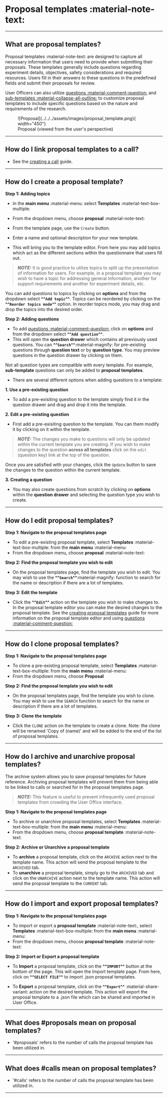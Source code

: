 # Proposal templates :material-note-text:

______________________________________________________________________________________

## What are proposal templates?

Proposal templates :material-note-text: are designed to capture all necessary information that users need to provide when submitting their proposals. These templates generally include questions regarding experiment details, objectives, safety considerations and required resources. Users fill in their answers to these questions in the predefined fields and submit their proposals for review.

User Officers can also utilize [questions :material-comment-question:](../questions.md) and [sub-templates :material-collapse-all-outline:](../templates/sub_template.md) to customize proposal templates to include specific questions based on the nature and requirements of the research.

<figure markdown="span">  
    ![Proposal](../../../assets/images/proposal_template.png){ width="450"}
    <figcaption>Proposal (viewed from the user's perspective)</figcaption>
</figure>

_________________________________________________________________________________________________________

## How do I link proposal templates to a call?

* See the [creating a call](../creating_call.md) guide.

_________________________________________________________________________________________________________

## How do I create a proposal template?

**Step 1: Adding topics**

* In the **main menu** :material-menu: select **Templates** :material-text-box-multiple:
* From the dropdown menu, choose **proposal** :material-note-text:
* From the template page, use the `Create` button. 
* Enter a name and optional description for your new template. 

* This will bring you to the template editor. From here you may add topics which act as the different sections within the questionnaire that users fill out. 

> **_NOTE:_** It is good practice to utilize topics to split up the presentation of information for users. For example, in a proposal template you may wish to have a topic for addressing general information, another for support requirements and another for experiment details, etc.
    
You can add questions to topics by clicking on **options** and from the dropdown select **^^`Add topic`^^**. Topics can be reordered by clicking on the **^^`Reorder topics mode`^^** option. In reorder topics mode, you may drag and drop the topics into the desired order.

**Step 2: Adding questions**

* To add  [questions :material-comment-question:](../questions.md) click on **options** and from the dropdown select **^^`Add question`^^**. 
* This will open the **question drawer** which contains all previously used questions. You can **^^`Search`^^**:material-magnify: for pre-existing questions through **question text** or by **question type**. You may preview questions in the question drawer by clicking on them. 

Not all question types are compatible with every template. For example, **sub-template** questions can only be added to **proposal templates**.

* There are several different options when adding questions to a template:

**1. Use a pre-existing question**

* To add a pre-exisiting question to the template simply find it in the question drawer and drag and drop it into the template. 

**2. Edit a pre-existing question** 

* First add a pre-exisiting question to the template. You can them modify it by clicking on it within the template.

> **_NOTE:_** The changes you make to questions will only be updated within the current template you are creating. If you wish to make changes to the question **across all templates** click on the `edit` (question key) link at the top of the question. 

Once you are satisfied with your changes, click the `Update` button to save the changes to the question within the current template.

**3. Creating a question**

* You may also create questions from scratch by clicking on **options** within the **question drawer** and selecting the question type you wish to create. 

_________________________________________________________________________________________________________

## How do I edit proposal templates?

**Step 1: Navigate to the proposal templates page**

* To edit a pre-existing proposal template, select **Templates** :material-text-box-multiple: from the **main menu** :material-menu:
* From the dropdown menu, choose **proposal** :material-note-text:

**Step 2: Find the proposal template you wish to edit**

* On the proposal templates page, find the template you wish to edit. You may wish to use the **^^`Search`^^**:material-magnify: function to search for the name or description if there are a lot of templates.

**Step 3: Edit the template**

* Click the **^^`Edit`^^** action on the template you wish to make changes to. In the proposal template editor you can make the desired changes to the proposal template. See the [creating proposal templates](proposal_template.md) guide for more information on the proposal template editor and using [questions :material-comment-question:](../questions.md)

_________________________________________________________________________________________________________

## How do I clone proposal templates?

**Step 1: Navigate to the proposal templates page**

* To clone a pre-existing proposal template, select **Templates** :material-text-box-multiple: from the **main menu** :material-menu:
* From the dropdown menu, choose **Proposal** 

**Step 2: Find the proposal template you wish to edit**

* On the proposal templates page, find the template you wish to clone. You may wish to use the `SEARCH` function to search for the name or description if there are a lot of templates.

**Step 3: Clone the template**

* Click the `CLONE` action on the template to create a clone. Note: the clone will be renamed 'Copy of (name)' and will be edded to the end of the list of proposal templates.

_________________________________________________________________________________________________________

## How do I archive and unarchive proposal templates?

The archive system allows you to save proposal templates for future reference. Archiving proposal templates will prevent them from being able to be linked to calls or searched for in the proposal templates page. 

> **_NOTE:_** This feature is useful to prevent infrequently used proposal templates from crowding the User Office interface.

**Step 1: Navigate to the proposal templates page**

* To archive or unarchive proposal templates, select **Templates** :material-text-box-multiple: from the **main menu** :material-menu:
* From the dropdown menu, choose **proposal template** :material-note-text:

**Step 2: Archive or Unarchive a proposal template**

* To **archive** a proposal template, click on the `ARCHIVE` action next to the template name. This action will send the proposal template to the `ARCHIVED` tab.
* To **unarchive** a proposal template, simply go to the `ARCHIVED` tab and click on the `UNARCHIVE` action next to the template name. This action will send the proposal template to the `CURRENT` tab.

_________________________________________________________________________________________________________

## How do I import and export proposal templates?

**Step 1: Navigate to the proposal templates page**

* To import or export a **proposal template** :material-note-text:, select **Templates** :material-text-box-multiple: from the **main menu** :material-menu:
* From the dropdown menu, choose **proposal template** :material-note-text:

**Step 2: Import or Export a proposal template**

* To **Import** a proposal template, click on the **^^`IMPORT`^^** button at the bottom of the page. This will open the Import template page. From here, click on **^^`SELECT FILE`^^** to import .json proposal templates.

* To **Export** a proposal template, click on the **^^`Export`^^** :material-share-variant: action on the desired template. This action will export the proposal template to a .json file which can be shared and imported in User Office. 

_________________________________________________________________________________________________________

## What does #proposals mean on proposal templates?

* '#proposals' refers to the number of calls the proposal template has been utilized in.

_________________________________________________________________________________________________________

## What does #calls mean on proposal templates?

* '#calls' refers to the number of calls the proposal template has been utilized in.

______________________________________________________________________________________
